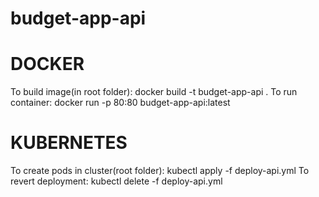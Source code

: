 # budget-app-api

# DOCKER
To build image(in root folder): docker build -t budget-app-api .
To run container: docker run -p 80:80 budget-app-api:latest

# KUBERNETES
To create pods in cluster(root folder): kubectl apply -f deploy-api.yml
To revert deployment: kubectl delete -f deploy-api.yml